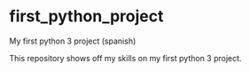 # first_python_project
My first python 3 project (spanish)

This repository shows off my skills on my first python 3 project.
